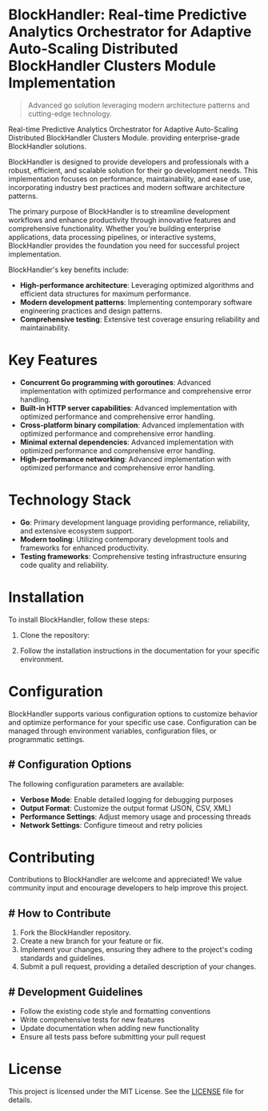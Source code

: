 <!-- fallback_BlockHandler_20251019231044_75257 -->

# BlockHandler: Real-time Predictive Analytics Orchestrator for Adaptive Auto-Scaling Distributed BlockHandler Clusters Module Implementation
> Advanced go solution leveraging modern architecture patterns and cutting-edge technology.

Real-time Predictive Analytics Orchestrator for Adaptive Auto-Scaling Distributed BlockHandler Clusters Module. providing enterprise-grade BlockHandler solutions.

BlockHandler is designed to provide developers and professionals with a robust, efficient, and scalable solution for their go development needs. This implementation focuses on performance, maintainability, and ease of use, incorporating industry best practices and modern software architecture patterns.

The primary purpose of BlockHandler is to streamline development workflows and enhance productivity through innovative features and comprehensive functionality. Whether you're building enterprise applications, data processing pipelines, or interactive systems, BlockHandler provides the foundation you need for successful project implementation.

BlockHandler's key benefits include:

* **High-performance architecture**: Leveraging optimized algorithms and efficient data structures for maximum performance.
* **Modern development patterns**: Implementing contemporary software engineering practices and design patterns.
* **Comprehensive testing**: Extensive test coverage ensuring reliability and maintainability.

# Key Features

* **Concurrent Go programming with goroutines**: Advanced implementation with optimized performance and comprehensive error handling.
* **Built-in HTTP server capabilities**: Advanced implementation with optimized performance and comprehensive error handling.
* **Cross-platform binary compilation**: Advanced implementation with optimized performance and comprehensive error handling.
* **Minimal external dependencies**: Advanced implementation with optimized performance and comprehensive error handling.
* **High-performance networking**: Advanced implementation with optimized performance and comprehensive error handling.

# Technology Stack

* **Go**: Primary development language providing performance, reliability, and extensive ecosystem support.
* **Modern tooling**: Utilizing contemporary development tools and frameworks for enhanced productivity.
* **Testing frameworks**: Comprehensive testing infrastructure ensuring code quality and reliability.

# Installation

To install BlockHandler, follow these steps:

1. Clone the repository:


2. Follow the installation instructions in the documentation for your specific environment.

# Configuration

BlockHandler supports various configuration options to customize behavior and optimize performance for your specific use case. Configuration can be managed through environment variables, configuration files, or programmatic settings.

## # Configuration Options

The following configuration parameters are available:

* **Verbose Mode**: Enable detailed logging for debugging purposes
* **Output Format**: Customize the output format (JSON, CSV, XML)
* **Performance Settings**: Adjust memory usage and processing threads
* **Network Settings**: Configure timeout and retry policies

# Contributing

Contributions to BlockHandler are welcome and appreciated! We value community input and encourage developers to help improve this project.

## # How to Contribute

1. Fork the BlockHandler repository.
2. Create a new branch for your feature or fix.
3. Implement your changes, ensuring they adhere to the project's coding standards and guidelines.
4. Submit a pull request, providing a detailed description of your changes.

## # Development Guidelines

* Follow the existing code style and formatting conventions
* Write comprehensive tests for new features
* Update documentation when adding new functionality
* Ensure all tests pass before submitting your pull request

# License

This project is licensed under the MIT License. See the [LICENSE](https://github.com/xxxPOUPOUxxx/BlockHandler/blob/main/LICENSE) file for details.
